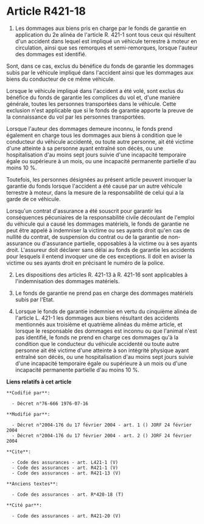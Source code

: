 # Article R421-18

1. Les dommages aux biens pris en charge par le fonds de garantie en application du 2e alinéa de l'article R. 421-1 sont tous
ceux qui résultent d'un accident dans lequel est impliqué un véhicule terrestre à moteur en circulation, ainsi que ses
remorques et semi-remorques, lorsque l'auteur des dommages est identifié. 

Sont, dans ce cas, exclus du bénéfice du fonds de garantie les dommages subis par le véhicule impliqué dans l'accident ainsi
que les dommages aux biens du conducteur de ce même véhicule. 

Lorsque le véhicule impliqué dans l'accident a été volé, sont exclus du bénéfice du fonds de garantie les complices du vol
et, d'une manière générale, toutes les personnes transportées dans le véhicule. Cette exclusion n'est applicable que si le
fonds de garantie apporte la preuve de la connaissance du vol par les personnes transportées. 

Lorsque l'auteur des dommages demeure inconnu, le fonds prend également en charge tous les dommages aux biens à condition que
le conducteur du véhicule accidenté, ou toute autre personne, ait été victime d'une atteinte à sa personne ayant entraîné son
décès, ou une hospitalisation d'au moins sept jours suivie d'une incapacité temporaire égale ou supérieure à un mois, ou une
incapacité permanente partielle d'au moins 10 %. 

Toutefois, les personnes désignées au présent article peuvent invoquer la garantie du fonds lorsque l'accident a été causé
par un autre véhicule terrestre à moteur, dans la mesure de la responsabilité de celui qui a la garde de ce véhicule. 

Lorsqu'un contrat d'assurance a été souscrit pour garantir les conséquences pécuniaires de la responsabilité civile découlant
de l'emploi du véhicule qui a causé les dommages matériels, le fonds de garantie ne peut être appelé à indemniser la victime
ou ses ayants droit qu'en cas de nullité du contrat, de suspension du contrat ou de la garantie de non-assurance ou
d'assurance partielle, opposables à la victime ou à ses ayants droit. L'assureur doit déclarer sans délai au fonds de
garantie les accidents pour lesquels il entend invoquer une de ces exceptions. Il doit en aviser la victime ou ses ayants
droit en précisant le numéro de la police. 

2. Les dispositions des articles R. 421-13 à R. 421-16 sont applicables à l'indemnisation des dommages matériels. 

3. Le fonds de garantie ne prend pas en charge des dommages matériels subis par l'Etat. 

4. Lorsque le fonds de garantie indemnise en vertu du cinquième alinéa de l'article L. 421-1 les dommages aux biens résultant
des accidents mentionnés aux troisième et quatrième alinéas du même article, et lorsque le responsable des dommages est
inconnu ou que l'animal n'est pas identifié, le fonds ne prend en charge ces dommages qu'à la condition que le conducteur du
véhicule accidenté ou toute autre personne ait été victime d'une atteinte à son intégrité physique ayant entraîné son décès,
ou une hospitalisation d'au moins sept jours suivie d'une incapacité temporaire égale ou supérieure à un mois ou d'une
incapacité permanente partielle d'au moins 10 %.

**Liens relatifs à cet article**

	**Codifié par**:

	  - Décret n°76-666 1976-07-16

	**Modifié par**:

	  - Décret n°2004-176 du 17 février 2004 - art. 1 () JORF 24 février 2004
	  - Décret n°2004-176 du 17 février 2004 - art. 2 () JORF 24 février 2004

	**Cite**:

	  - Code des assurances - art. L421-1 (V)
	  - Code des assurances - art. R421-1 (V)
	  - Code des assurances - art. R421-13 (V)

	**Anciens textes**:

	  - Code des assurances - art. R*420-18 (T)

	**Cité par**:

	  - Code des assurances - art. R421-20 (V)

